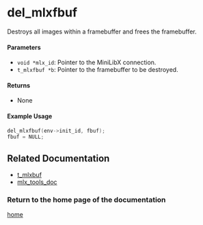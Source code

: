 # del_mlxfbuf
Destroys all images within a framebuffer and frees the framebuffer.

#### Parameters
- `void *mlx_id`: Pointer to the MiniLibX connection.
- `t_mlxfbuf *b`: Pointer to the framebuffer to be destroyed.

#### Returns
- None

#### Example Usage
```c
del_mlxfbuf(env->init_id, fbuf);
fbuf = NULL;
```

## Related Documentation
- [t_mlxbuf](./t_mlxbuf.md)
- [mlx_tools_doc](./mlx-tools-doc.md)

### Return to the home page of the documentation
[home](../home.md)
